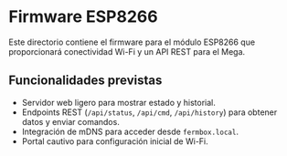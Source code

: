 # Firmware ESP8266

Este directorio contiene el firmware para el módulo ESP8266 que proporcionará conectividad Wi-Fi y un API REST para el Mega.

## Funcionalidades previstas

- Servidor web ligero para mostrar estado y historial.
- Endpoints REST (`/api/status`, `/api/cmd`, `/api/history`) para obtener datos y enviar comandos.
- Integración de mDNS para acceder desde `fermbox.local`.
- Portal cautivo para configuración inicial de Wi-Fi.
